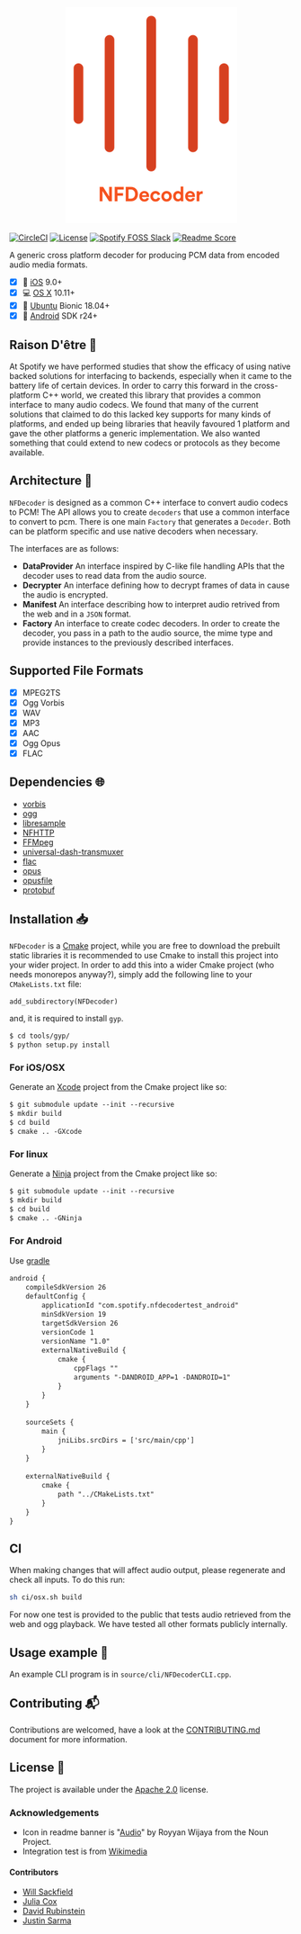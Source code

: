 <p align="center">
    <img alt="NFDecoder" src="NFDecoder.png" max-height="384px">
</p>

[![CircleCI](https://circleci.com/gh/spotify/NFDecoder/tree/master.svg?style=svg)](https://circleci.com/gh/spotify/NFDecoder/tree/master)
[![License](https://img.shields.io/github/license/spotify/NFDecoder.svg)](LICENSE)
[![Spotify FOSS Slack](https://slackin.spotify.com/badge.svg)](https://slackin.spotify.com)
[![Readme Score](http://readme-score-api.herokuapp.com/score.svg?url=https://github.com/spotify/nfdecoder)](http://clayallsopp.github.io/readme-score?url=https://github.com/spotify/nfdecoder)

A generic cross platform decoder for producing PCM data from encoded audio media formats.

- [x] 📱 [iOS](https://www.apple.com/ios/) 9.0+
- [x] 💻 [OS X](https://www.apple.com/macos/) 10.11+
- [x] 🐧 [Ubuntu](https://www.ubuntu.com/) Bionic 18.04+
- [x] 🤖 [Android](https://developer.android.com/studio/) SDK r24+

## Raison D'être :thought_balloon:
At Spotify we have performed studies that show the efficacy of using native backed solutions for interfacing to backends, especially when it came to the battery life of certain devices. In order to carry this forward in the cross-platform C++ world, we created this library that provides a common interface to many audio codecs. 
We found that many of the current solutions that claimed to do this lacked key supports for many kinds of platforms, and ended up being libraries that heavily favoured 1 platform and gave the other platforms a generic implementation. We also wanted something that could extend to new codecs or protocols as they become available.

## Architecture :triangular_ruler:
`NFDecoder` is designed as a common C++ interface to convert audio codecs to PCM! The API allows you to create `decoders` that use a common interface to convert to pcm. There is one main `Factory` that generates a `Decoder`. Both can be platform specific and use native decoders when necessary.

The interfaces are as follows:
- **DataProvider** An interface inspired by C-like file handling APIs that the decoder uses to read data from the audio source.
- **Decrypter** An interface defining how to decrypt frames of data in cause the audio is encrypted.
- **Manifest** An interface describing how to interpret audio retrived from the web and in a  `JSON` format.
- **Factory** An interface to create codec decoders. In order to create the decoder, you pass in a path to the audio source, the mime type and provide instances to the previously described interfaces.

## Supported File Formats
- [x] MPEG2TS
- [x] Ogg Vorbis
- [x] WAV
- [x] MP3
- [x] AAC
- [x] Ogg Opus
- [x] FLAC

## Dependencies :globe_with_meridians:

- [vorbis](https://xiph.org/vorbis/)
- [ogg](https://www.xiph.org/ogg/)
- [libresample](https://github.com/minorninth/libresample)
- [NFHTTP](https://github.com/spotify/NFHTTP)
- [FFMpeg](https://www.ffmpeg.org/)
- [universal-dash-transmuxer](https://github.com/google/universal-dash-transmuxer)
- [flac](https://github.com/xiph/flac)
- [opus](https://github.com/xiph/opus)
- [opusfile](https://github.com/xiph/opusfile)
- [protobuf](https://developers.google.com/protocol-buffers/)

## Installation :inbox_tray:
`NFDecoder` is a [Cmake](https://cmake.org/) project, while you are free to download the prebuilt static libraries it is recommended to use Cmake to install this project into your wider project. In order to add this into a wider Cmake project (who needs monorepos anyway?), simply add the following line to your `CMakeLists.txt` file:
```
add_subdirectory(NFDecoder)
```

and, it is required to install `gyp`.

```shell
$ cd tools/gyp/
$ python setup.py install
```

### For iOS/OSX
Generate an [Xcode](https://developer.apple.com/xcode/) project from the Cmake project like so:
```shell
$ git submodule update --init --recursive
$ mkdir build
$ cd build
$ cmake .. -GXcode
```

### For linux
Generate a [Ninja](https://ninja-build.org/) project from the Cmake project like so:
```shell
$ git submodule update --init --recursive
$ mkdir build
$ cd build
$ cmake .. -GNinja
```

### For Android
Use [gradle](https://gradle.org/)
```
android {
    compileSdkVersion 26
    defaultConfig {
        applicationId "com.spotify.nfdecodertest_android"
        minSdkVersion 19
        targetSdkVersion 26
        versionCode 1
        versionName "1.0"
        externalNativeBuild {
            cmake {
                cppFlags ""
                arguments "-DANDROID_APP=1 -DANDROID=1"
            }
        }
    }

    sourceSets {
        main {
            jniLibs.srcDirs = ['src/main/cpp']
        }
    }

    externalNativeBuild {
        cmake {
            path "../CMakeLists.txt"
        }
    }
}
```

## CI
When making changes that will affect audio output, please regenerate and check all inputs. To do this run:
```bash
sh ci/osx.sh build
```
For now one test is provided to the public that tests audio retrieved from the web and ogg playback. We have tested all other formats publicly internally.


## Usage example :eyes:
An example CLI program is in `source/cli/NFDecoderCLI.cpp`.

## Contributing :mailbox_with_mail:
Contributions are welcomed, have a look at the [CONTRIBUTING.md](CONTRIBUTING.md) document for more information.

## License :memo:
The project is available under the [Apache 2.0](http://www.apache.org/licenses/LICENSE-2.0) license.

### Acknowledgements
- Icon in readme banner is "[Audio](https://thenounproject.com/search/?q=audio&i=1382744)" by Royyan Wijaya from the Noun Project.
- Integration test is from [Wikimedia](https://en.wikipedia.org/wiki/File:ACDC_-_Back_In_Black-sample.ogg)

#### Contributors
* [Will Sackfield](https://github.com/8W9aG)
* [Julia Cox](https://github.com/astrocox)
* [David Rubinstein](https://github.com/drubinstein)
* [Justin Sarma](https://github.com/jsarma)
